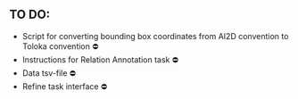## TO DO:

- Script for converting bounding box coordinates from AI2D convention to Toloka convention :no_entry:
- Instructions for Relation Annotation task :no_entry:
- Data tsv-file :no_entry:
- Refine task interface :no_entry:
